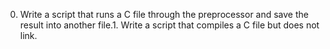 0. Write a script that runs a C file through the preprocessor and save the result into another file.1. Write a script that compiles a C file but does not link.
